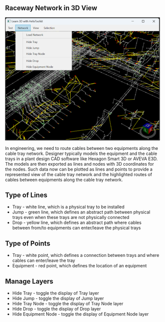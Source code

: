 ## Raceway Network in 3D View

![Raceway Network](./TrayNetwork3D.png)

In engineering, we need to route cables between two equipments along the cable tray network. Designer typically models the equipment and the cable trays in a plant design CAD software like Hexagon Smart 3D or AVEVA E3D. The models are then exported as lines and nodes with 3D coordinates for the nodes. Such data now can be plotted as lines and points to provide a represented view of the cable tray network and the highlighted routes of cables between equipments along the cable tray network.

## Type of Lines

- Tray - white line, which is a physical tray to be installed
- Jump - green line, which defines an abstract path between physical trays even when these trays are not physically connected
- Drop - yellow line, which defines an abstract path where cables between from/to equipments can enter/leave the physical trays

## Type of Points

- Tray - white point, which defines a connection between trays and where cables can enter/leave the tray
- Equipment - red point, which defines the location of an equipment

## Manage Layers

- Hide Tray - toggle the display of Tray layer
- Hide Jump - toggle the display of Jump layer
- Hide Tray Node - toggle the display of Tray Node layer
- Hide Drop - toggle the display of Drop layer
- Hide Equipment Node - toggle the display of Equipment Node layer